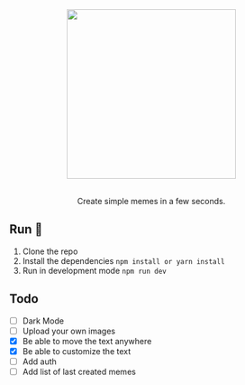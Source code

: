 <div align="center">
  <img width="300px" src="https://firebasestorage.googleapis.com/v0/b/soyandresgarz.appspot.com/o/assets%2FLogo.png?alt=media&token=a986bc28-3757-46d9-b46e-d267a81b1303" />

  <br />
  <br />

  Create simple memes in a few seconds.
</div>

## Run 🚀

1. Clone the repo
2. Install the dependencies `npm install or yarn install`
3. Run in development mode `npm run dev`

## Todo

- [ ] Dark Mode
- [ ] Upload your own images
- [x] Be able to move the text anywhere
- [x] Be able to customize the text
- [ ] Add auth
- [ ] Add list of last created memes
